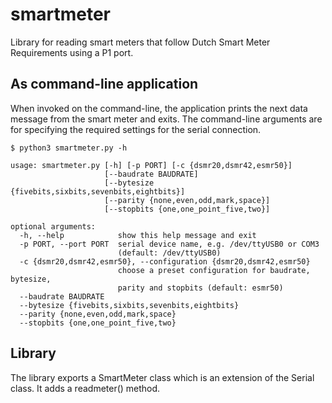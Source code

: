 # smartmeter

Library for reading smart meters that follow Dutch Smart Meter Requirements
using a P1 port.

## As command-line application

When invoked on the command-line, the application prints the next data message
from the smart meter and exits. The command-line arguments are for specifying
the required settings for the serial connection.

    $ python3 smartmeter.py -h

    usage: smartmeter.py [-h] [-p PORT] [-c {dsmr20,dsmr42,esmr50}]
                         [--baudrate BAUDRATE]
                         [--bytesize {fivebits,sixbits,sevenbits,eightbits}]
                         [--parity {none,even,odd,mark,space}]
                         [--stopbits {one,one_point_five,two}]

    optional arguments:
      -h, --help            show this help message and exit
      -p PORT, --port PORT  serial device name, e.g. /dev/ttyUSB0 or COM3
                            (default: /dev/ttyUSB0)
      -c {dsmr20,dsmr42,esmr50}, --configuration {dsmr20,dsmr42,esmr50}
                            choose a preset configuration for baudrate, bytesize,
                            parity and stopbits (default: esmr50)
      --baudrate BAUDRATE
      --bytesize {fivebits,sixbits,sevenbits,eightbits}
      --parity {none,even,odd,mark,space}
      --stopbits {one,one_point_five,two}

## Library

The library exports a SmartMeter class which is an extension of the Serial
class. It adds a readmeter() method.


